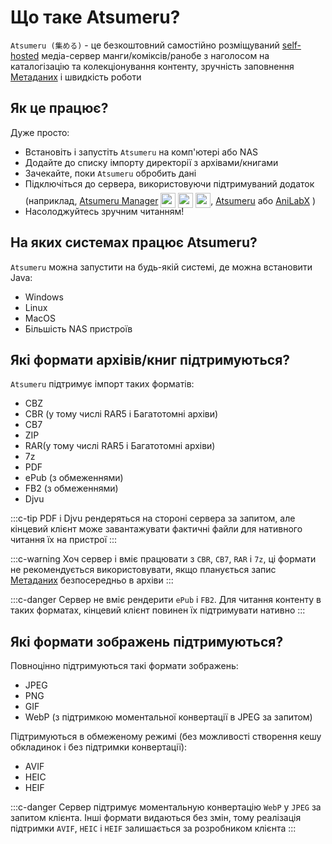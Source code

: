 # Що таке Atsumeru?

`Atsumeru (集める)` - це безкоштовний самостійно розміщуваний [self-hosted](https://www.wikiwand.com/en/Self-hosting_(web_services)) медіа-сервер манги/коміксів/ранобе з наголосом на каталогізацію та колекціонування контенту, зручність заповнення [Метаданих](./metadata.md) і швидкість роботи

## Як це працює?

Дуже просто:
- Встановіть і запустіть `Atsumeru` на комп'ютері або NAS
- Додайте до списку імпорту директорії з архівами/книгами
- Зачекайте, поки `Atsumeru` обробить дані
- Підключіться до сервера, використовуючи підтримуваний додаток (наприклад, [Atsumeru Manager](https://github.com/AtsumeruDev/AtsumeruManager) <img style="position: relative; top: 6px;" width="24" height="24" src="/assets/media/icons/windows.png"> <img style="position: relative; top: 6px;" width="24" height="24" src="/assets/media/icons/penguin.png"> <img style="position: relative; top: 6px;" width="24" height="24" src="/assets/media/icons/apple.png">, [Atsumeru](https://github.com/AtsumeruDev/AtsumeruAndroid) <MaterialIcon icon="android"/> або [AniLabX](https://github.com/CrazyXacker/anilabx) <MaterialIcon icon="android"/>)
- Насолоджуйтесь зручним читанням!

## На яких системах працює Atsumeru?

`Atsumeru` можна запустити на будь-якій системі, де можна встановити Java:
- Windows
- Linux
- MacOS
- Більшість NAS пристроїв 

## Які формати архівів/книг підтримуються?

`Atsumeru` підтримує імпорт таких форматів:
- CBZ
- CBR (у тому числі RAR5 і Багатотомні архіви)
- CB7
- ZIP
- RAR(у тому числі RAR5 і Багатотомні архіви)
- 7z
- PDF
- ePub (з обмеженнями)
- FB2 (з обмеженнями)
- Djvu

:::c-tip
PDF і Djvu рендеряться на стороні сервера за запитом, але кінцевий клієнт може завантажувати фактичні файли для нативного читання їх на пристрої
:::

:::c-warning
Хоч сервер і вміє працювати з `CBR`, `CB7`, `RAR` і `7z`, ці формати не рекомендується використовувати, якщо планується запис [Метаданих](./metadata.md) безпосередньо в архіви
:::

:::c-danger
Сервер не вміє рендерити `ePub` і `FB2`. Для читання контенту в таких форматах, кінцевий клієнт повинен їх підтримувати нативно
:::

## Які формати зображень підтримуються?

Повноцінно підтримуються такі формати зображень:
- JPEG
- PNG
- GIF
- WebP (з підтримкою моментальної конвертації в JPEG за запитом)

Підтримуються в обмеженому режимі (без можливості створення кешу обкладинок і без підтримки конвертації):
- AVIF
- HEIC
- HEIF

:::c-danger
Сервер підтримує моментальную конвертацію `WebP` у `JPEG` за запитом клієнта. Інші формати видаються без змін, тому реалізація підтримки `AVIF`, `HEIC` і `HEIF` залишається за розробником клієнта
:::
